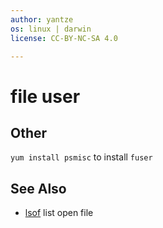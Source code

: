 ```yaml
---
author: yantze
os: linux | darwin
license: CC-BY-NC-SA 4.0

---
```


# file user


## Other
`yum install psmisc` to install `fuser`

## See Also
- [lsof](/soft/lsof.md)  list open file
